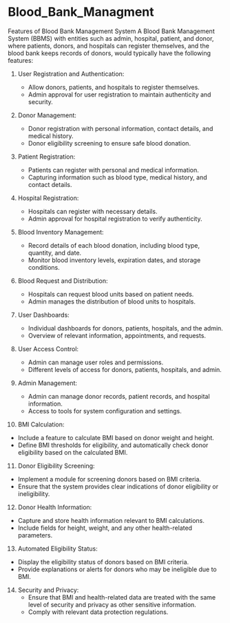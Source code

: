 # Blood_Bank_Managment
Features of Blood Bank Management System
A Blood Bank Management System (BBMS) with entities such as admin, hospital, patient, and donor, where patients, donors, and hospitals can register themselves, and the blood bank keeps records of donors, would typically have the following features:

1. User Registration and Authentication:
   - Allow donors, patients, and hospitals to register themselves.
   - Admin approval for user registration to maintain authenticity and security.

2. Donor Management:
   - Donor registration with personal information, contact details, and medical history.
   - Donor eligibility screening to ensure safe blood donation.

3. Patient Registration:
   - Patients can register with personal and medical information.
   - Capturing information such as blood type, medical history, and contact details.

4. Hospital Registration:
   - Hospitals can register with necessary details.
   - Admin approval for hospital registration to verify authenticity.

5. Blood Inventory Management:
   - Record details of each blood donation, including blood type, quantity, and date.
   - Monitor blood inventory levels, expiration dates, and storage conditions.

6. Blood Request and Distribution:
   - Hospitals can request blood units based on patient needs.
   - Admin manages the distribution of blood units to hospitals.

7. User Dashboards:
    - Individual dashboards for donors, patients, hospitals, and the admin.
    - Overview of relevant information, appointments, and requests.
  
8. User Access Control:
    - Admin can manage user roles and permissions.
    - Different levels of access for donors, patients, hospitals, and admin.
      
9. Admin Management:
    - Admin can manage donor records, patient records, and hospital information.
    - Access to tools for system configuration and settings.

10. BMI Calculation:
   - Include a feature to calculate BMI based on donor weight and height.
   - Define BMI thresholds for eligibility, and automatically check donor eligibility based on the calculated BMI.

11. Donor Eligibility Screening:
   - Implement a module for screening donors based on BMI criteria.
   - Ensure that the system provides clear indications of donor eligibility or ineligibility.

12. Donor Health Information:
   - Capture and store health information relevant to BMI calculations.
   - Include fields for height, weight, and any other health-related parameters.

13. Automated Eligibility Status:
   - Display the eligibility status of donors based on BMI criteria.
   - Provide explanations or alerts for donors who may be ineligible due to BMI.

14. Security and Privacy:
    - Ensure that BMI and health-related data are treated with the same level of security and privacy as other sensitive information.
    - Comply with relevant data protection regulations.

